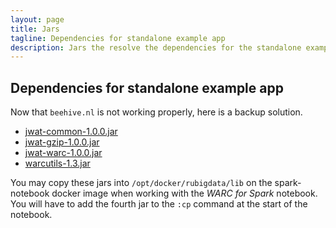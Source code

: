```yaml
---
layout: page
title: Jars
tagline: Dependencies for standalone example app
description: Jars the resolve the dependencies for the standalone example app
---
```


## Dependencies for standalone example app

Now that `beehive.nl` is not working properly, here is a backup solution.

- [jwat-common-1.0.0.jar](jwat-common-1.0.0.jar)
- [jwat-gzip-1.0.0.jar](jwat-gzip-1.0.0.jar)
- [jwat-warc-1.0.0.jar](jwat-warc-1.0.0.jar)
- [warcutils-1.3.jar](warcutils-1.3.jar)

You may copy these jars into `/opt/docker/rubigdata/lib` on the spark-notebook docker image
when working with the _WARC for Spark_ notebook.
You will have to add the fourth jar to the `:cp` command at the start of the notebook.
